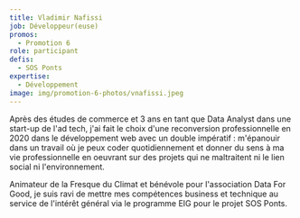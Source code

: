 ```yaml
---
title: Vladimir Nafissi
job: Développeur(euse)
promos:
  - Promotion 6
role: participant
defis:
  - SOS Ponts
expertise:
  - Développement
image: img/promotion-6-photos/vnafissi.jpeg
---
```


Après des études de commerce et 3 ans en tant que Data Analyst dans une start-up de l'ad tech, j'ai fait le choix d'une reconversion professionnelle en 2020 dans le développement web avec un double impératif : m'épanouir dans un travail où je peux coder quotidiennement et donner du sens à ma vie professionnelle en oeuvrant sur des projets qui ne maltraitent ni le lien social ni l'environnement.

Animateur de la Fresque du Climat et bénévole pour l'association Data For Good, je suis ravi de mettre mes compétences business et technique au service de l'intérêt général via le programme EIG pour le projet SOS Ponts.
